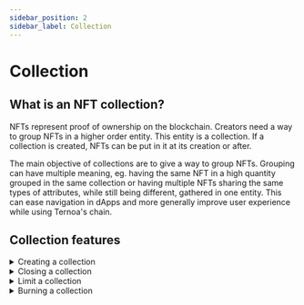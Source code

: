 ```yaml
---
sidebar_position: 2
sidebar_label: Collection
---
```


# Collection

## What is an NFT collection?

NFTs represent proof of ownership on the blockchain. Creators need a way to group NFTs in a higher order entity. This entity is a collection. If a collection is created, NFTs can be put in it at its creation or after.

The main objective of collections are to give a way to group NFTs. Grouping can have multiple meaning, eg. having the same NFT in a high quantity grouped in the same collection or having multiple NFTs sharing the same types of attributes, while still being different, gathered in one entity. This can ease navigation in dApps and more generally improve user experience while using Ternoa's chain.

## Collection features

<details className="toggle">
    <summary>Creating a collection</summary>
    <div>Create a collection on the chain.</div>
</details>

<details className="toggle">
  <summary>Closing a collection</summary>
  <div>Close a collection on the chain.</div>
</details>

<details className="toggle">
  <summary>Limit a collection</summary>
  <div>Set the collection limit on the chain.</div>
</details>

<details className="toggle">
  <summary>Burning a collection</summary>
  <div>Burn a collection on the chain.</div>
</details>
